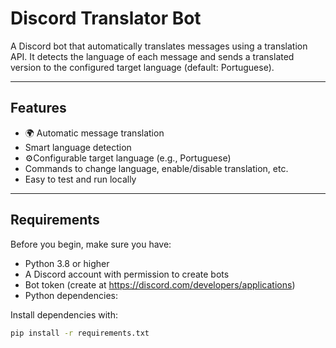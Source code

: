 # Discord Translator Bot

A Discord bot that automatically translates messages using a translation API. It detects the language of each message and sends a translated version to the configured target language (default: Portuguese).

---

## Features

- 🌍 Automatic message translation  
- Smart language detection  
- ⚙Configurable target language (e.g., Portuguese)  
- Commands to change language, enable/disable translation, etc.  
- Easy to test and run locally  

---

## Requirements

Before you begin, make sure you have:

- Python 3.8 or higher  
- A Discord account with permission to create bots  
- Bot token (create at https://discord.com/developers/applications)  
- Python dependencies:

Install dependencies with:

```bash
pip install -r requirements.txt
